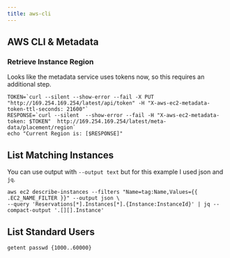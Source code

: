 ```yaml
---
title: aws-cli
---
```


## AWS CLI & Metadata

### Retrieve Instance Region

Looks like the metadata service uses tokens now, so this requires an additional step.

```shell
TOKEN=`curl --silent --show-error --fail -X PUT "http://169.254.169.254/latest/api/token" -H "X-aws-ec2-metadata-token-ttl-seconds: 21600"`
RESPONSE=`curl --silent  --show-error --fail -H "X-aws-ec2-metadata-token: $TOKEN"  http://169.254.169.254/latest/meta-data/placement/region`
echo "Current Region is: [$RESPONSE]"
```

## List Matching Instances

You can use output with `--output text` but for this example I used json and `jq`.

```shell
aws ec2 describe-instances --filters "Name=tag:Name,Values={{ .EC2_NAME_FILTER }}" --output json \
--query 'Reservations[*].Instances[*].{Instance:InstanceId}' | jq --compact-output '.[][].Instance'
```

## List Standard Users

```shell
getent passwd {1000..60000}
```
